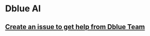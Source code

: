 # Dblue AI

## [Create an issue to get help from Dblue Team](https://github.com/dblueai/dblue-help//issues/new)
